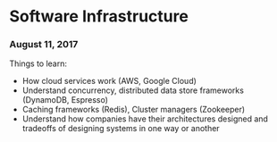 # Software Infrastructure

### August 11, 2017

Things to learn:

- How cloud services work (AWS, Google Cloud)
- Understand concurrency, distributed data store frameworks (DynamoDB, Espresso)
- Caching frameworks (Redis), Cluster managers (Zookeeper)
- Understand how companies have their architectures designed and tradeoffs of designing systems in one way or another
